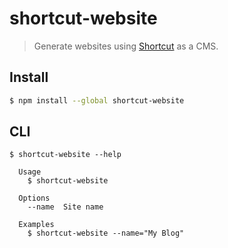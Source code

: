 # shortcut-website

> Generate websites using [Shortcut](https://www.shortcut.com) as a CMS.

## Install

```bash
$ npm install --global shortcut-website
```

## CLI

```
$ shortcut-website --help

  Usage
    $ shortcut-website

  Options
    --name  Site name

  Examples
    $ shortcut-website --name="My Blog"
```
